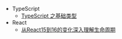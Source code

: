 - TypeScript
  - [TypeScript 之基础类型](/md/typescript/基础类型.md)
- React
  - [从React15到16的变化深入理解生命周期](/docs/md/React/从React15到16的变化深入理解生命周期.md)
